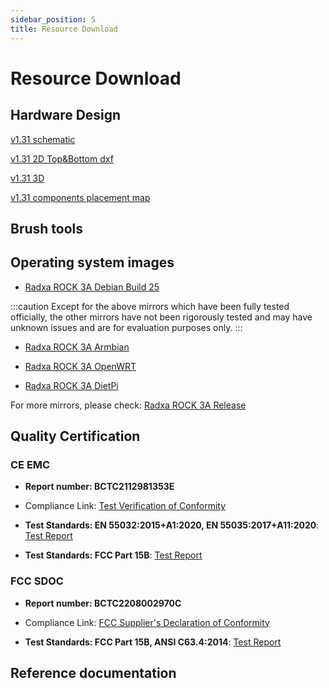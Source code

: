 ```yaml
---
sidebar_position: 5
title: Resource Download
---
```


# Resource Download

## Hardware Design

[v1.31 schematic](https://dl.radxa.com/rock3/docs/hw/3a/radxa_rock_3a_v1310_schematic.pdf)

[v1.31 2D Top&Bottom dxf](https://dl.radxa.com/rock3/docs/hw/3a/radxa_rock_3a_v1310_2d_dxf.zip)

[v1.31 3D](https://dl.radxa.com/rock3/docs/hw/3a/radxa_rock_3a_v1310_3d.zip)

[v1.31 components placement map](https://dl.radxa.com/rock3/docs/hw/3a/radxa_rock_3a_v1310_components_placement_map.pdf)

## Brush tools

## Operating system images

- [Radxa ROCK 3A Debian Build 25](https://github.com/radxa-build/rock-3a/releases/download/b25/rock-3a_debian_bullseye_xfce_b25.img.xz)

:::caution
Except for the above mirrors which have been fully tested officially, the other mirrors have not been rigorously tested and may have unknown issues and are for evaluation purposes only.
:::

- [Radxa ROCK 3A Armbian](https://www.armbian.com/rock-3a/)

- [Radxa ROCK 3A OpenWRT](https://openwrt.org/toh/hwdata/radxa/radxa_rock_3a)

- [Radxa ROCK 3A DietPi](https://dietpi.com/downloads/images/DietPi_ROCK3A-ARMv8-Bookworm.img.xz)

For more mirrors, please check: [Radxa ROCK 3A Release](https://github.com/radxa-build/rock-3a/releases/latest)

## Quality Certification

### CE EMC

- **Report number: BCTC2112981353E**
- Compliance Link:
  [Test Verification of Conformity](https://dl.radxa.com/rock3/compliance/3a/ce-emc/BCTC2112981353C-ROCK3A-EMC.pdf)

- **Test Standards: EN 55032:2015+A1:2020, EN 55035:2017+A11:2020**:
  [Test Report](https://dl.radxa.com/rock3/compliance/3a/ce-emc/BCTC2112981353E-ROCK3A-EMC.pdf)

- **Test Standards: FCC Part 15B**:
  [Test Report](https://dl.radxa.com/rock3/compliance/3a/ce-emc/BCTC2112597510E-ROCK3A-FCC-Part-15B.pdf)

### FCC SDOC

- **Report number: BCTC2208002970C**
- Compliance Link:
  [FCC Supplier's Declaration of Conformity](https://dl.radxa.com/rock3/compliance/3a/fcc-sdoc/BCTC2208002970C-ROCK3A-D2-FCC-sDoC.pdf)

- **Test Standards: FCC Part 15B, ANSI C63.4:2014**:
  [Test Report](https://dl.radxa.com/rock3/compliance/3a/fcc-sdoc/BCTC2208002970E-ROCK3A-D2-FCC-sDoC.pdf)

## Reference documentation
